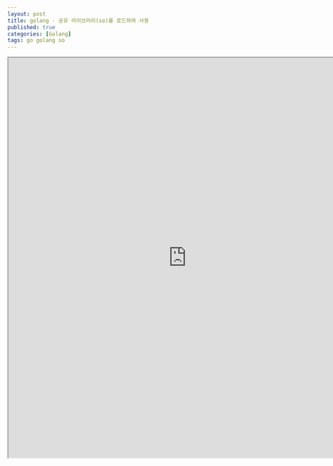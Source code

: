 ```yaml
---
layout: post
title: golang - 공유 라이브러리(so)를 로드하여 사용
published: true
categories: [Golang]
tags: go golang so
---
```

<iframe width="800" height="900" src="https://docs.google.com/document/d/e/2PACX-1vT4Hl5qnMPYafs-qSQE9xVp5BpMQfz2zHkh7kIJpxbFjqI-UjXQaAFvQ6lEZgFqY4qNBd5eC--x2P0m/pub?embedded=true"></iframe>    
  